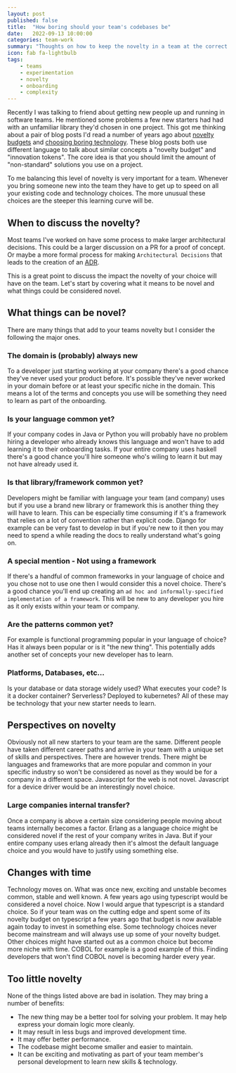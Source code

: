 ```yaml
---
layout: post
published: false
title:  "How boring should your team's codebases be"
date:   2022-09-13 10:00:00
categories: team-work
summary: "Thoughts on how to keep the novelty in a team at the correct level for easy onboarding"
icon: fab fa-lightbulb
tags:
    - teams
    - experimentation
    - novelty
    - onboarding
    - complexity
---
```


Recently I was talking to friend about getting new people up and running in software teams. He mentioned some problems
a few new starters had had with an unfamiliar library they'd chosen in one project. This got me thinking about a pair 
of blog posts I'd read a number of years ago about [novelty budgets](https://shimweasel.com/2018/08/25/novelty-budgets) 
and [choosing boring technology](https://mcfunley.com/choose-boring-technology). These blog posts both use different 
language to talk about similar concepts a "novelty budget" and "innovation tokens". The core idea is that you should 
limit the amount of "non-standard" solutions you use on a project. 

To me balancing this level of novelty is very important for a team. Whenever you bring someone new into the team they
have to get up to speed on all your existing code and technology choices. The more unusual these choices are the steeper
this learning curve will be.

## When to discuss the novelty? 
Most teams I've worked on have some process to make larger architectural decisions. This could be a larger discussion
on a PR for a proof of concept. Or maybe a more formal process for making `Architectural Decisions` that leads
to the creation of an [ADR](https://adr.github.io/).

This is a great point to discuss the impact the novelty of your choice will have on the team. Let's start by covering 
what it means to be novel and what things could be considered novel.
 
## What things can be novel?
There are many things that add to your teams novelty but I consider the following the major ones.

### The domain is (probably) always new
To a developer just starting working at your company there's a good chance they've never used your product before. 
It's possible they've never worked in your domain before or at least your specific niche in the domain. This means a 
lot of the terms and concepts you use will be something they need to learn as part of the onboarding.

### Is your language common yet?
If your company codes in Java or Python you will probably have no problem hiring a developer who already knows this 
language and won't have to add learning it to their onboarding tasks. If your entire company uses haskell there's a 
good chance you'll hire someone who's wiling to learn it but may not have already used it.

### Is that library/framework common yet?
Developers might be familiar with language your team (and company) uses but if you use a brand new library or framework
this is another thing they will have to learn. This can be especially time consuming if it's a framework that relies on
a lot of convention rather than explicit code. Django for example can be very fast to develop in but if you're new to it
then you may need to spend a while reading the docs to really understand what's going on.

### A special mention - Not using a framework
If there's a handful of common frameworks in your language of choice and you chose not to use one then I would consider
this a novel choice. There's a good chance you'll end up creating an `ad hoc and informally-specified
implementation of a framework`. This will be new to any developer you hire as it only exists within your team or company.

### Are the patterns common yet?
For example is functional programming popular in your language of choice? Has it always been popular or is it 
"the new thing". This potentially adds another set of concepts your new developer has to learn.

### Platforms, Databases, etc...
Is your database or data storage widely used? What executes your code? Is it a docker container? Serverless? Deployed
to kubernetes? All of these may be technology that your new starter needs to learn.

## Perspectives on novelty
Obviously not all new starters to your team are the same. Different people have taken different career paths and arrive
in your team with a unique set of skills and perspectives. There are however trends. There might be languages and 
frameworks that are more popular and common in your specific industry so won't be considered as novel as they would be
for a company in a different space. Javascript for the web is not novel. Javascript for a device driver would be an 
interestingly novel choice.

### Large companies internal transfer?
Once a company is above a certain size considering people moving about teams internally becomes a factor. Erlang as a 
language choice might be considered novel if the rest of your company writes in Java. But if your entire company uses
erlang already then it's almost the default language choice and you would have to justify using something else.

## Changes with time
Technology moves on. What was once new, exciting and unstable becomes common, stable and well known. A few years ago
using typescript would be considered a novel choice. Now I would argue that typescript is a standard choice. So if your
team was on the cutting edge and spent some of its novelty budget on typescript a few years ago that budget is now 
available again today to invest in something else. Some technology choices never become mainstream and will always
use up some of your novelty budget. Other choices might have started out as a common choice but become more niche with 
time. COBOL for example is a good example of this. Finding developers that won't find COBOL novel is becoming harder
every year.

## Too little novelty
None of the things listed above are bad in isolation. They may bring a number of benefits:

* The new thing may be a better tool for solving your problem. It may help express your domain logic more cleanly.
* It may result in less bugs and improved development time.
* It may offer better performance.
* The codebase might become smaller and easier to maintain.
* It can be exciting and motivating as part of your team member's personal development to learn new skills & technology.



